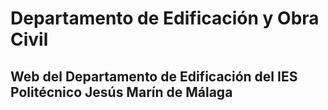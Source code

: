 # Departamento de Edificación y Obra Civil
## Web del Departamento de Edificación del IES Politécnico Jesús Marín de Málaga
